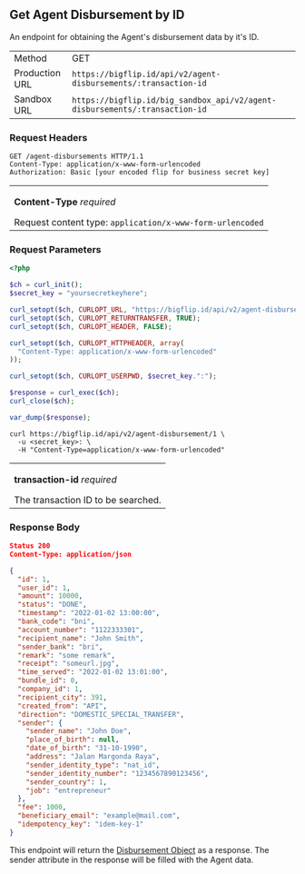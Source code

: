 <div></div>

## Get Agent Disbursement by ID

An endpoint for obtaining the Agent's disbursement data by it's ID.

<table>
  <tbody>
    <tr>
      <td>Method</td>
      <td><span class="method get">GET</span></td>
    </tr>
    <tr>
      <td>Production URL</td>
      <td><code>https://bigflip.id/api/v2/agent-disbursements/:transaction-id</code></td>
    </tr>
    <tr>
      <td>Sandbox URL</td>
      <td><code>https://bigflip.id/big_sandbox_api/v2/agent-disbursements/:transaction-id</code></td>
    </tr>
  </tbody>
</table>

<h3 id="get-agent-disbursement-by-id-request-headers">Request Headers</h3>

```http
GET /agent-disbursements HTTP/1.1
Content-Type: application/x-www-form-urlencoded
Authorization: Basic [your encoded flip for business secret key]
```

<table>
  <tbody>
    <tr>
      <td>
        <p><b>Content-Type</b> <em>required</em></p>
        Request content type: <code>application/x-www-form-urlencoded</code>
      </td>
    </tr>
  </tbody>
</table>

<h3 id="get-agent-disbursement-by-id-request-parameters">Request Parameters</h3>

```php
<?php

$ch = curl_init();
$secret_key = "yoursecretkeyhere";

curl_setopt($ch, CURLOPT_URL, "https://bigflip.id/api/v2/agent-disbursement/1");
curl_setopt($ch, CURLOPT_RETURNTRANSFER, TRUE);
curl_setopt($ch, CURLOPT_HEADER, FALSE);

curl_setopt($ch, CURLOPT_HTTPHEADER, array(
  "Content-Type: application/x-www-form-urlencoded"
));

curl_setopt($ch, CURLOPT_USERPWD, $secret_key.":");

$response = curl_exec($ch);
curl_close($ch);

var_dump($response);
```

```shell
curl https://bigflip.id/api/v2/agent-disbursement/1 \
  -u <secret_key>: \
  -H "Content-Type=application/x-www-form-urlencoded"
```

<table>
  <tbody>
    <tr>
      <td>
        <p><b>transaction-id</b> <em>required</em></p>
        The transaction ID to be searched.
      </td>
    </tr>
  </tbody>
</table>

<h3 id="get-agent-disbursement-by-id-response-body">Response Body</h3>

```json
Status 200
Content-Type: application/json

{
  "id": 1,
  "user_id": 1,
  "amount": 10000,
  "status": "DONE",
  "timestamp": "2022-01-02 13:00:00",
  "bank_code": "bni",
  "account_number": "1122333301",
  "recipient_name": "John Smith",
  "sender_bank": "bri",
  "remark": "some remark",
  "receipt": "someurl.jpg",
  "time_served": "2022-01-02 13:01:00",
  "bundle_id": 0,
  "company_id": 1,
  "recipient_city": 391,
  "created_from": "API",
  "direction": "DOMESTIC_SPECIAL_TRANSFER",
  "sender": {
    "sender_name": "John Doe",
    "place_of_birth": null,
    "date_of_birth": "31-10-1990",
    "address": "Jalan Margonda Raya",
    "sender_identity_type": "nat_id",
    "sender_identity_number": "1234567890123456",
    "sender_country": 1,
    "job": "entrepreneur"
  },
  "fee": 1000,
  "beneficiary_email": "example@mail.com",
  "idempotency_key": "idem-key-1"
}
```

This endpoint will return the [Disbursement Object](#the-disbursement-objects) as a response. The sender attribute in the response will be filled with the Agent data.
